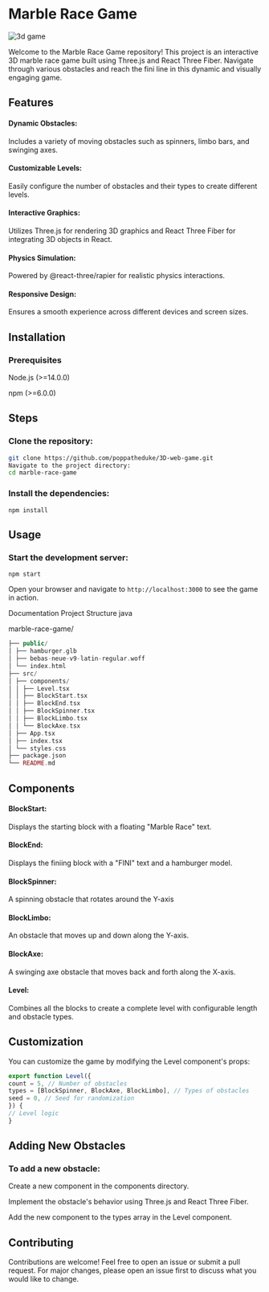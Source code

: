 <h1>Marble Race Game</h1>

![3d game](https://github.com/user-attachments/assets/d43ea40d-2a32-41e9-98a7-94582f921f8b)

Welcome to the Marble Race Game repository! This project is an interactive 3D marble race game built using Three.js and React Three Fiber. Navigate through various obstacles and reach the fini line in this dynamic and visually engaging game.

## Features
<h4>Dynamic Obstacles:</h4> Includes a variety of moving obstacles such as spinners, limbo bars, and swinging axes.

<h4>Customizable Levels:</h4> Easily configure the number of obstacles and their types to create different levels.

<h4>Interactive Graphics:</h4> Utilizes Three.js for rendering 3D graphics and React Three Fiber for integrating 3D objects in React.

<h4>Physics Simulation:</h4> Powered by @react-three/rapier for realistic physics interactions.

<h4>Responsive Design:</h4> Ensures a smooth experience across different devices and screen sizes.

## Installation

<h3>Prerequisites</h3>

Node.js (>=14.0.0)

npm (>=6.0.0)

## Steps
### Clone the repository:

```bash
git clone https://github.com/poppatheduke/3D-web-game.git
Navigate to the project directory:
cd marble-race-game
```

### Install the dependencies:

<code>npm install</code>

## Usage
### Start the development server:

<code>npm start</code>

Open your browser and navigate to <code>http://localhost:3000</code> to see the game in action.

Documentation
Project Structure
java

marble-race-game/
```php
├── public/
│ ├── hamburger.glb
│ ├── bebas-neue-v9-latin-regular.woff
│ └── index.html
├── src/
│ ├── components/
│ │ ├── Level.tsx
│ │ ├── BlockStart.tsx
│ │ ├── BlockEnd.tsx
│ │ ├── BlockSpinner.tsx
│ │ ├── BlockLimbo.tsx
│ │ └── BlockAxe.tsx
│ ├── App.tsx
│ ├── index.tsx
│ └── styles.css
├── package.json
└── README.md
```
## Components

<h4>BlockStart:</h4> Displays the starting block with a floating "Marble Race" text.

<h4>BlockEnd:</h4> Displays the finiing block with a "FINI" text and a hamburger model.

<h4>BlockSpinner:</h4> A spinning obstacle that rotates around the Y-axis

<h4>BlockLimbo:</h4> An obstacle that moves up and down along the Y-axis.

<h4>BlockAxe:</h4> A swinging axe obstacle that moves back and forth along the X-axis.

<h4>Level:</h4> Combines all the blocks to create a complete level with configurable length and obstacle types.


## Customization
You can customize the game by modifying the Level component's props:

```js
export function Level({
count = 5, // Number of obstacles
types = [BlockSpinner, BlockAxe, BlockLimbo], // Types of obstacles
seed = 0, // Seed for randomization
}) {
// Level logic
}
```

## Adding New Obstacles
### To add a new obstacle:

Create a new component in the components directory.

Implement the obstacle's behavior using Three.js and React Three Fiber.

Add the new component to the types array in the Level component.

## Contributing
Contributions are welcome! Feel free to open an issue or submit a pull request. For major changes, please open an issue first to discuss what you would like to change.
